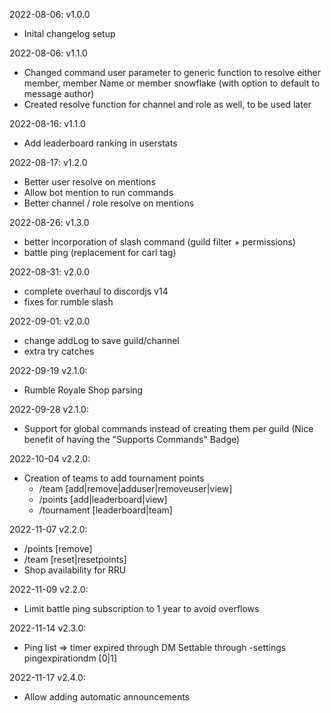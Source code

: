 2022-08-06: v1.0.0
- Inital changelog setup

2022-08-06: v1.1.0
- Changed command user parameter to generic function to resolve either member, member Name or member snowflake (with option to default to message author)
- Created resolve function for channel and role as well, to be used later

2022-08-16: v1.1.0
- Add leaderboard ranking in userstats

2022-08-17: v1.2.0
- Better user resolve on mentions
- Allow bot mention to run commands
- Better channel / role resolve on mentions

2022-08-26: v1.3.0
- better incorporation of slash command (guild filter + permissions)
- battle ping (replacement for carl tag)

2022-08-31: v2.0.0
- complete overhaul to discordjs v14
- fixes for rumble slash

2022-09-01: v2.0.0
- change addLog to save guild/channel
- extra try catches

2022-09-19 v2.1.0:
- Rumble Royale Shop parsing

2022-09-28 v2.1.0:
- Support for global commands instead of creating them per guild
  (Nice benefit of having the "Supports Commands" Badge)

2022-10-04 v2.2.0:
- Creation of teams to add tournament points
  * /team [add|remove|adduser|removeuser|view]
  * /points [add|leaderboard|view]
  * /tournament [leaderboard|team]

2022-11-07 v2.2.0:
- /points [remove]
- /team [reset|resetpoints]
- Shop availability for RRU

2022-11-09 v2.2.0:
- Limit battle ping subscription to 1 year to avoid overflows

2022-11-14 v2.3.0:
- Ping list => timer expired through DM
  Settable through -settings pingexpirationdm [0|1]

2022-11-17 v2.4.0:
- Allow adding automatic announcements